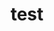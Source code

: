 ---
title: "test"
emoji: '😊'
colorFrom: 'blue'
colorTo: 'gray'
sdk: 'docker'
app_file: 'application.py'
pinned: false
---